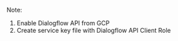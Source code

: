 Note:
1.  Enable Dialogflow API from GCP
2.  Create service key file with Dialogflow API Client Role
